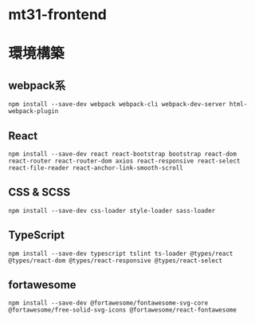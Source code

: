 # mt31-frontend

# 環境構築

## webpack系
```npm install --save-dev webpack webpack-cli webpack-dev-server html-webpack-plugin```

## React
```npm install --save-dev react react-bootstrap bootstrap react-dom react-router react-router-dom axios react-responsive react-select react-file-reader react-anchor-link-smooth-scroll```
## CSS & SCSS
```npm install --save-dev css-loader style-loader sass-loader```
## TypeScript
```npm install --save-dev typescript tslint ts-loader @types/react @types/react-dom @types/react-responsive @types/react-select```
## fortawesome
```npm install --save-dev @fortawesome/fontawesome-svg-core @fortawesome/free-solid-svg-icons @fortawesome/react-fontawesome```
